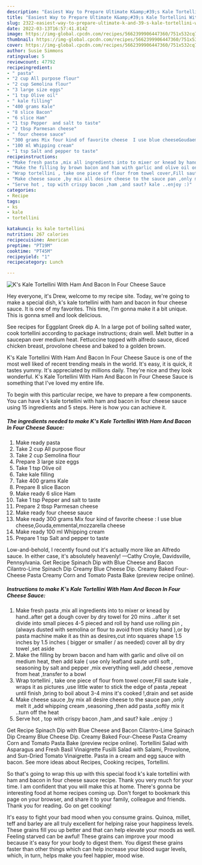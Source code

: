 ```yaml
---
description: "Easiest Way to Prepare Ultimate K&amp;#39;s Kale Tortellini With Ham And Bacon In Four Cheese Sauce"
title: "Easiest Way to Prepare Ultimate K&amp;#39;s Kale Tortellini With Ham And Bacon In Four Cheese Sauce"
slug: 2322-easiest-way-to-prepare-ultimate-k-and-39-s-kale-tortellini-with-ham-and-bacon-in-four-cheese-sauce
date: 2022-03-13T16:57:41.814Z
image: https://img-global.cpcdn.com/recipes/5662399906447360/751x532cq70/ks-kale-tortellini-with-ham-and-bacon-in-four-cheese-sauce-recipe-main-photo.jpg
thumbnail: https://img-global.cpcdn.com/recipes/5662399906447360/751x532cq70/ks-kale-tortellini-with-ham-and-bacon-in-four-cheese-sauce-recipe-main-photo.jpg
cover: https://img-global.cpcdn.com/recipes/5662399906447360/751x532cq70/ks-kale-tortellini-with-ham-and-bacon-in-four-cheese-sauce-recipe-main-photo.jpg
author: Susie Simmons
ratingvalue: 5
reviewcount: 47792
recipeingredient:
- " pasta"
- "2 cup All purpose flour"
- "2 cup Semolina flour"
- "3 large size eggs"
- "1 tsp Olive oil"
- " kale filling"
- "400 grams Kale"
- "8 slice Bacon"
- "6 slice Ham"
- "1 tsp Pepper  and salt to taste"
- "2 tbsp Parmesan cheese"
- " four cheese sauce"
- "300 grams Mix four kind of favorite cheese  I use blue cheeseGoudaemmentalmozzarella cheese"
- "100 ml Whipping cream"
- "1 tsp Salt and pepper to taste"
recipeinstructions:
- "Make fresh pasta ,mix all ingredients into to mixer or knead by hand..after get a dough cover by dry towel for 20 mins ..after it set divide into small pieces 4-5 pieced and roll by hand use rolling pin ,(always dusted with semolina or flour to avoid from sticky hand ),or by pasta machine make it as thin as desires,cut into squares shape 1.5 inches by 1.5 inches ( bigger or smaller / as needed) cover all by dry towel ,set aside"
- "Make the filling by brown bacon and ham with garlic and olive oil on medium heat, then add kale ( use only leaf)and saute until soft  , seasoning by salt and pepper ,mix everything well ,add cheese ,remove from heat ,transfer to a bowl"
- "Wrap tortellini , take one piece of flour from towel cover,Fill saute kale , wraps it as pictures ,use little water to stick the edge of pasta ,repeat until finish ,bring to boil about 3-4 mins it&#39;s cooked !,drain and set aside"
- "Make cheese sauce ,by mix all desire cheese to the sauce pan ,only melt it ,add whipping cream ,seasoning  ,then add pasta ,softly mix it ..turn off the heat"
- "Serve hot , top with crispy bacon ,ham ,and saut? kale ..enjoy :)"
categories:
- Recipe
tags:
- ks
- kale
- tortellini

katakunci: ks kale tortellini 
nutrition: 267 calories
recipecuisine: American
preptime: "PT19M"
cooktime: "PT45M"
recipeyield: "1"
recipecategory: Lunch

---
```



![K&#39;s Kale Tortellini With Ham And Bacon In Four Cheese Sauce](https://img-global.cpcdn.com/recipes/5662399906447360/751x532cq70/ks-kale-tortellini-with-ham-and-bacon-in-four-cheese-sauce-recipe-main-photo.jpg)

Hey everyone, it's Drew, welcome to my recipe site. Today, we're going to make a special dish, k&#39;s kale tortellini with ham and bacon in four cheese sauce. It is one of my favorites. This time, I'm gonna make it a bit unique. This is gonna smell and look delicious.

See recipes for Eggplant Greek dip A. In a large pot of boiling salted water, cook tortellini according to package instructions; drain well. Melt butter in a saucepan over medium heat. Fettuccine topped with alfredo sauce, diced chicken breast, provolone cheese and baked to a golden brown.

K&#39;s Kale Tortellini With Ham And Bacon In Four Cheese Sauce is one of the most well liked of recent trending meals in the world. It's easy, it is quick, it tastes yummy. It's appreciated by millions daily. They're nice and they look wonderful. K&#39;s Kale Tortellini With Ham And Bacon In Four Cheese Sauce is something that I've loved my entire life.


To begin with this particular recipe, we have to prepare a few components. You can have k&#39;s kale tortellini with ham and bacon in four cheese sauce using 15 ingredients and 5 steps. Here is how you can achieve it.

<!--inarticleads1-->

##### The ingredients needed to make K&#39;s Kale Tortellini With Ham And Bacon In Four Cheese Sauce:

1. Make ready  pasta
1. Take 2 cup All purpose flour
1. Take 2 cup Semolina flour
1. Prepare 3 large size eggs
1. Take 1 tsp Olive oil
1. Take  kale filling
1. Take 400 grams Kale
1. Prepare 8 slice Bacon
1. Make ready 6 slice Ham
1. Take 1 tsp Pepper  and salt to taste
1. Prepare 2 tbsp Parmesan cheese
1. Make ready  four cheese sauce
1. Make ready 300 grams Mix four kind of favorite cheese : I use blue cheese,Gouda,emmental,mozzarella cheese
1. Make ready 100 ml Whipping cream
1. Prepare 1 tsp Salt and pepper to taste


Low-and-behold, I recently found out it&#39;s actually more like an Alfredo sauce. In either case, it&#39;s absolutely heavenly! —Cathy Croyle, Davidsville, Pennsylvania. Get Recipe Spinach Dip with Blue Cheese and Bacon Cilantro-Lime Spinach Dip Creamy Blue Cheese Dip. Creamy Baked Four-Cheese Pasta Creamy Corn and Tomato Pasta Bake (preview recipe online). 

<!--inarticleads2-->

##### Instructions to make K&#39;s Kale Tortellini With Ham And Bacon In Four Cheese Sauce:

1. Make fresh pasta ,mix all ingredients into to mixer or knead by hand..after get a dough cover by dry towel for 20 mins ..after it set divide into small pieces 4-5 pieced and roll by hand use rolling pin ,(always dusted with semolina or flour to avoid from sticky hand ),or by pasta machine make it as thin as desires,cut into squares shape 1.5 inches by 1.5 inches ( bigger or smaller / as needed) cover all by dry towel ,set aside
1. Make the filling by brown bacon and ham with garlic and olive oil on medium heat, then add kale ( use only leaf)and saute until soft  , seasoning by salt and pepper ,mix everything well ,add cheese ,remove from heat ,transfer to a bowl
1. Wrap tortellini , take one piece of flour from towel cover,Fill saute kale , wraps it as pictures ,use little water to stick the edge of pasta ,repeat until finish ,bring to boil about 3-4 mins it&#39;s cooked !,drain and set aside
1. Make cheese sauce ,by mix all desire cheese to the sauce pan ,only melt it ,add whipping cream ,seasoning  ,then add pasta ,softly mix it ..turn off the heat
1. Serve hot , top with crispy bacon ,ham ,and saut? kale ..enjoy :)


Get Recipe Spinach Dip with Blue Cheese and Bacon Cilantro-Lime Spinach Dip Creamy Blue Cheese Dip. Creamy Baked Four-Cheese Pasta Creamy Corn and Tomato Pasta Bake (preview recipe online). Tortellini Salad with Asparagus and Fresh Basil Vinaigrette Fusilli Salad with Salami, Provolone, and Sun-Dried Tomato Vinaigrette. Pasta in a cream and egg sauce with bacon. See more ideas about Recipes, Cooking recipes, Tortellini. 

So that's going to wrap this up with this special food k&#39;s kale tortellini with ham and bacon in four cheese sauce recipe. Thank you very much for your time. I am confident that you will make this at home. There's gonna be interesting food at home recipes coming up. Don't forget to bookmark this page on your browser, and share it to your family, colleague and friends. Thank you for reading. Go on get cooking!

It's easy to fight your bad mood when you consume grains. Quinoa, millet, teff and barley are all truly excellent for helping raise your happiness levels. These grains fill you up better and that can help elevate your moods as well. Feeling starved can be awful! These grains can improve your mood because it's easy for your body to digest them. You digest these grains faster than other things which can help increase your blood sugar levels, which, in turn, helps make you feel happier, mood wise.
